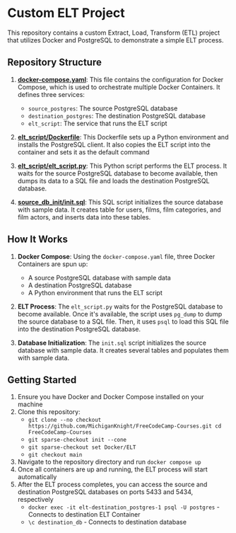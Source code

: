 # Custom ELT Project

This repository contains a custom Extract, Load, Transform (ETL) project that utilizes Docker and PostgreSQL to demonstrate a simple ELT process.

## Repository Structure

1. [**docker-compose.yaml**](docker-compose.yaml): This file contains the configuration for Docker Compose, which is used to orchestrate multiple Docker Containers. It defines three services:
    - `source_postgres`: The source PostgreSQL database
    - `destination_postgres`: The destination PostgreSQL database
    - `elt_script`: The service that runs the ELT script

2. [**elt_script/Dockerfile**](elt_script/Dockerfile): This Dockerfile sets up a Python environment and installs the PostgreSQL client. It also copies the ELT script into the container and sets it as the default command

3. [**elt_script/elt_script.py**](elt_script/elt_script.py): This Python script performs the ELT process. It waits for the source PostgreSQL database to become available, then dumps its data to a SQL file and loads the destination PostgreSQL database.

4. [**source_db_init/init.sql**](source_db_init/init.sql): This SQL script initializes the source database with sample data. It creates table for users, films, film categories, and film actors, and inserts data into these tables.

## How It Works

1. **Docker Compose**: Using the `docker-compose.yaml` file, three Docker Containers are spun up:
    - A source PostgreSQL database with sample data
    - A destination PostgreSQL database
    - A Python environment that runs the ELT script

2. **ELT Process**: The `elt_script.py` waits for the PostgreSQL database to become available. Once it's available, the script uses `pg_dump` to dump the source database to a SQL file. Then, it uses `psql` to load this SQL file into the destination PostgreSQL database.

3. **Database Initialization**: The `init.sql` script initializes the source database with sample data. It creates several tables and populates them with sample data.

## Getting Started

1. Ensure you have Docker and Docker Compose installed on your machine
2. Clone this repository:
    - `git clone --no checkout https://github.com/MichiganKnight/FreeCodeCamp-Courses.git cd FreeCodeCamp-Courses`
    - `git sparse-checkout init --cone`
    - `git sparse-checkout set Docker/ELT`
    - `git checkout main`
3. Navigate to the repository directory and run `docker compose up`
4. Once all containers are up and running, the ELT process will start automatically
5. After the ELT process completes, you can access the source and destination PostgreSQL databases on ports 5433 and 5434, respectively
    - `docker exec -it elt-destination_postgres-1 psql -U postgres` - Connects to destination ELT Container
    - `\c destination_db` - Connects to destination database